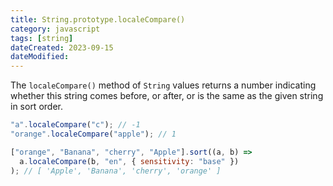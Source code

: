 ```yaml
---
title: String.prototype.localeCompare()
category: javascript
tags: [string]
dateCreated: 2023-09-15
dateModified:
---
```


The `localeCompare()` method of `String` values returns a number indicating whether this string comes before, or after,
or is the same as the given string in sort order.

```javascript
"a".localeCompare("c"); // -1
"orange".localeCompare("apple"); // 1

["orange", "Banana", "cherry", "Apple"].sort((a, b) =>
  a.localeCompare(b, "en", { sensitivity: "base" })
); // [ 'Apple', 'Banana', 'cherry', 'orange' ]
```
